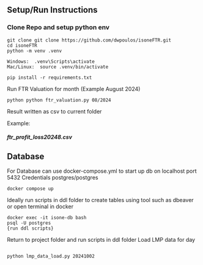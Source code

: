 
## Setup/Run Instructions

### Clone Repo and setup python env
```shell
git clone git clone https://github.com/dwpoulos/isoneFTR.git
cd isoneFTR
python -m venv .venv

Windows:  .venv\Scripts\activate
Mac/Linux:  source .venv/bin/activate

pip install -r requirements.txt
```

Run FTR Valuation for month (Example August 2024)
```shell
python python ftr_valuation.py 08/2024
```
Result written as csv to current folder

 Example:  
 ##### **ftr_profit_loss20248.csv**


## Database
For Database can use docker-compose.yml to start up db on localhost port 5432
Credentials postgres/postgres
```shell
docker compose up
```
Ideally run scripts in ddl folder to create tables using tool such as dbeaver
or
open terminal in docker
```shell
docker exec -it isone-db bash
psql -U postgres
{run ddl scripts}
```

Return to project folder and run scripts in ddl folder
Load LMP data for day
```shell

python lmp_data_load.py 20241002

```


